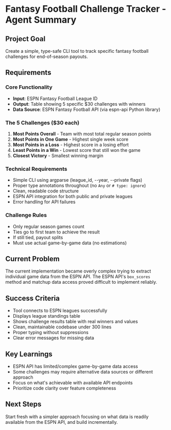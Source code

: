# Fantasy Football Challenge Tracker - Agent Summary

## Project Goal
Create a simple, type-safe CLI tool to track specific fantasy football challenges for end-of-season payouts.

## Requirements

### Core Functionality
- **Input**: ESPN Fantasy Football League ID
- **Output**: Table showing 5 specific $30 challenges with winners
- **Data Source**: ESPN Fantasy Football API (via espn-api Python library)

### The 5 Challenges ($30 each)
1. **Most Points Overall** - Team with most total regular season points
2. **Most Points in One Game** - Highest single week score
3. **Most Points in a Loss** - Highest score in a losing effort
4. **Least Points in a Win** - Lowest score that still won the game
5. **Closest Victory** - Smallest winning margin

### Technical Requirements
- Simple CLI using argparse (league_id, --year, --private flags)
- Proper type annotations throughout (no `Any` or `# type: ignore`)
- Clean, readable code structure
- ESPN API integration for both public and private leagues
- Error handling for API failures

### Challenge Rules
- Only regular season games count
- Ties go to first team to achieve the result
- If still tied, payout splits
- Must use actual game-by-game data (no estimations)

## Current Problem
The current implementation became overly complex trying to extract individual game data from the ESPN API. The ESPN API's `box_scores` method and matchup data access proved difficult to implement reliably.

## Success Criteria
- Tool connects to ESPN leagues successfully
- Displays league standings table
- Shows challenge results table with real winners and values
- Clean, maintainable codebase under 300 lines
- Proper typing without suppressions
- Clear error messages for missing data

## Key Learnings
- ESPN API has limited/complex game-by-game data access
- Some challenges may require alternative data sources or different approach
- Focus on what's achievable with available API endpoints
- Prioritize code clarity over feature completeness

## Next Steps
Start fresh with a simpler approach focusing on what data is readily available from the ESPN API, and build incrementally.